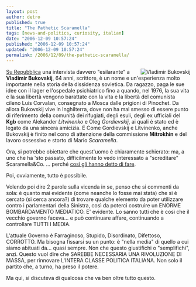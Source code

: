 ```yaml
---
layout: post
author: detro
published: true
title: "The Pathetic Scaramella"
tags: [news-and-politics, curiosity, italian]
date: "2006-12-09 10:57:24"
published: "2006-12-09 10:57:24"
updated: "2006-12-09 10:57:24"
permalink: /2006/12/09/the-pathetic-scaramella/
---
```


<img src="http://www.spirali.com/images/author/72.gif" alt="Vladimir Bukovskij" align="right" />
<a href="http://www.repubblica.it/2006/12/sezioni/esteri/spia-avvelenata-3/spia-avvelenata-3/spia-avvelenata-3.html">Su Repubblica</a> una intervista davvero "esilarante" a <strong>Vladimir Bukovskij</strong>, 64 anni, scrittore, è un nome e un'esperienza molto importante nella storia della dissidenza sovietica. Da ragazzo, paga le sue idee con il lager e l'ospedale psichiatrico fino a quando, nel 1976, la sua vita e la sua libertà vengono barattate con la vita e la libertà del comunista cileno Luis Corvalan, consegnato a Mosca dalle prigioni di Pinochet. Da allora Bukovskij vive in Inghilterra, dove non ha mai smesso di essere punto di riferimento della comunità dei rifugiati, degli esuli, degli ex ufficiali del <strong>Kgb</strong> come Alekander <em>Litvinenko</em> e Oleg <em>Gordievskij</em>, ai quali è stato ed è legato da una sincera amicizia. E Come Gordievskij e Litvinenko, anche Bukovskij è finito nel cono di attenzione della commissione <strong>Mitrokhin</strong> e del lavoro ossessivo e storto di Mario <em>Scaramella</em>.

Ora, si potrebbe obiettare che quest'uomo è chiaramente schierato: ma, a uno che ha 'sto passato, difficilmente lo vedo interessato a "screditare" Scaramella&Co. ... perché <ins datetime="2006-12-09T10:19:35+00:00">così gli hanno detto di fare</ins>.

Poi, ovviamente, tutto è possibile.

<!--more-->
Volendo poi dire 2 parole sulla vicenda in se, penso che si commenti da sola: è quanto mai evidente (come neanche lo fosse mai stata) che si è cercato (si cerca ancora?) di trovare qualche elemento da poter utilizzare contro i parlamentari della Sinistra, così da poterci costruire un ENORME BOMBARDAMENTO MEDIATICO. E' evidente. Lo sanno tutti che è così che il vecchio governo faceva... e può continuare affare, continuando a controllare TUTTI I MEDIA.

L'attuale Governo è Farraginoso, Stupido, Disordinato, Difettoso, CORROTTO. Ma bisogna fissarsi su un punto: è "nella media" di quello a cui siamo abituati da... quasi sempre. Non che questo giustifichi o "semplifichi", anzi. Questo vuol dire che SAREBBE NECESSARIA UNA RIVOLUZIONE DI MASSA, per rinnovare L'INTERA CLASSE POLITICA ITALIANA. Non solo il partito che, a turno, ha preso il potere.

Ma qui, si discuteva di qualcosa che va ben oltre tutto questo.
